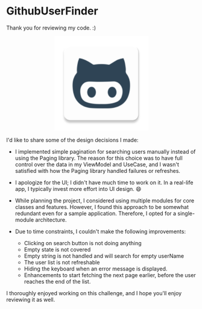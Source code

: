 # GithubUserFinder

Thank you for reviewing my code. :)

<p align="center">
    <img src="https://raw.githubusercontent.com/SirLordPouya/GithubUserFinder/master/app/src/main/res/mipmap-xxxhdpi/ic_launcher.webp" width="250">
</p>

I'd like to share some of the design decisions I made:

* I implemented simple pagination for searching users manually instead of using the Paging library.
  The reason for this choice was to have full control over the data in my ViewModel and UseCase, and
  I wasn't satisfied with how the Paging library handled failures or refreshes.

* I apologize for the UI; I didn't have much time to work on it. In a real-life app, I typically
  invest more effort into UI design. 😄

* While planning the project, I considered using multiple modules for core classes and features.
  However, I found this approach to be somewhat redundant even for a sample application. Therefore,
  I opted for a single-module architecture.

* Due to time constraints, I couldn't make the following improvements:
    * Clicking on search button is not doing anything
    * Empty state is not covered
    * Empty string is not handled and will search for empty userName
    * The user list is not refreshable
    * Hiding the keyboard when an error message is displayed.
    * Enhancements to start fetching the next page earlier, before the user reaches the end of the
      list.

I thoroughly enjoyed working on this challenge, and I hope you'll enjoy reviewing it as well.
